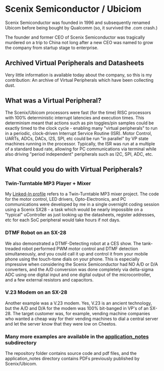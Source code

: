 # Scenix Semiconductor / Ubiciom

Scenix Semiconductor was founded in 1996 and subsequently renamed Ubicom before being bought by Qualcomm (so, it survived the .com crash.)

The founder and former CEO of Scenix Semiconductor was tragically murdered on a trip to China not long after a new CEO was named to grow the company from startup stage to enterprise.

## Archived Virtual Peripherals and Datasheets

Very little information is available today about the company, so this is my contribution: An archive of Virtual Peripherals which have been collecting dust.

## What was a Virtual Peripheral?

The Scenix/Ubicom processors were fast (for the time) RISC processors with 100% deterministic interrupt latencies and execution times. This determinism meant that actions such as pin toggles/pin samples could be exactly timed to the clock cycle - enabling many "virtual peripherals" to run in a periodic, clock-driven Interrupt Service Routine (ISR).  Motor Control, UARTs, ADCs, DACs, I2S, SPI, etc could be run "in parallel" by VP state machines running in the processor.  Typically, the ISR was run at a multiple of a standard baud rate, allowing for PC communications via terminal while also driving "period independent" peripherals such as I2C, SPI, ADC, etc.

## What could you do with Virtual Peripherals?

### Twin-Turntable MP3 Player + Mixer

My [Linked-In profile](https://se.linkedin.com/in/chris-fogelklou-a174139b) refers to a Twin-Turntable MP3 mixer project. The code for the motor control, LED drivers, Opto-Electronics, and PC communications were developed by me in a single overnight coding session using a Scenix SX28 - a task which would be nearly impossible on a "typical" uController as just looking up the datasheets, register addresses, etc for each SoC peripheral would take hours if not days.

### DTMF Robot on an SX-28

We also demonstrated a DTMF-Detecting robot at a CES show.  The tank-treaded robot performed PWM motor control and DTMF detection simultaneously, and you could call it up and control it from your mobile phone using the touch-tone dials on your phone. This is especially impressive when considering the Scenix Semiconductor had NO A/D or D/A converters, and the A/D conversion was done completely via delta-sigma ADC using one digital input and one digital output of the microcontroller, and a few external resistors and capacitors.

### V.23 Modem on an SX-28

Another example was a V.23 modem. Yes, V.23 is an ancient technology, but the A/D and D/A for the modem was 100% bit-banged in VP's of an SX-28. The target customer was, for example, vending machine companies who wanted a cheap way for their vending machines to dial a central server and let the server know that they were low on Cheetos.

### Many more examples are available in the [application_notes](application_notes) subdirectory

The repository folder contains source code and pdf files, and the application_notes directory contains PDFs previously published by Scenix/Ubicom.
